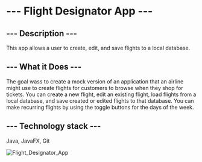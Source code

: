 # --- Flight Designator App ---

## --- Description --- 
This app allows a user to create, edit, and save flights to a local database.  

## --- What it Does --- 
The goal wass to create a mock version of an application that an airline might use to create flights for customers to browse when they shop for tickets. 
You can create a new flight, edit an existing flight, load flights from a local database, and save created or edited flights to that database.
You can make recurring flights by using the toggle buttons for the days of the week.  

## --- Technology stack ---
Java, JavaFX, Git

![Flight_Designator_App](https://github.com/user-attachments/assets/a2e96838-6747-4625-b49f-60ab6b8a2af4)
